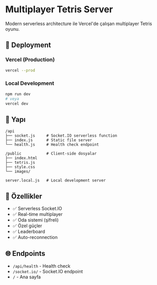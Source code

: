 # Multiplayer Tetris Server

Modern serverless architecture ile Vercel'de çalışan multiplayer Tetris oyunu.

## 🚀 Deployment

### Vercel (Production)
```bash
vercel --prod
```

### Local Development
```bash
npm run dev
# veya
vercel dev
```

## 📁 Yapı

```
/api
├── socket.js     # Socket.IO serverless function
├── index.js      # Static file server
└── health.js     # Health check endpoint

/public           # Client-side dosyalar
├── index.html
├── tetris.js
├── style.css
└── images/

server.local.js   # Local development server
```

## 🔧 Özellikler

- ✅ Serverless Socket.IO
- ✅ Real-time multiplayer
- ✅ Oda sistemi (şifreli)
- ✅ Özel güçler
- ✅ Leaderboard
- ✅ Auto-reconnection

## 🌐 Endpoints

- `/api/health` - Health check
- `/socket.io/` - Socket.IO endpoint
- `/` - Ana sayfa

